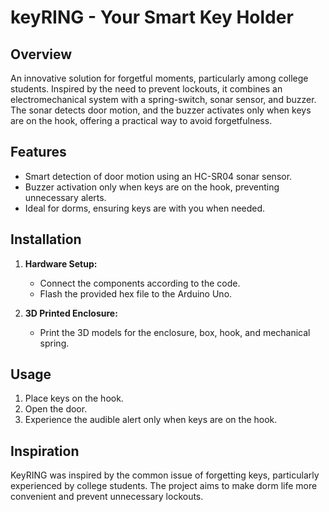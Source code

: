 # keyRING - Your Smart Key Holder

## Overview

An innovative solution for forgetful moments, particularly among college students. Inspired by the need to prevent lockouts, it combines an electromechanical system with a spring-switch, sonar sensor, and buzzer. The sonar detects door motion, and the buzzer activates only when keys are on the hook, offering a practical way to avoid forgetfulness.

## Features

- Smart detection of door motion using an HC-SR04 sonar sensor.
- Buzzer activation only when keys are on the hook, preventing unnecessary alerts.
- Ideal for dorms, ensuring keys are with you when needed.

## Installation

1. **Hardware Setup:**
   - Connect the components according to the code.
   - Flash the provided hex file to the Arduino Uno.

2. **3D Printed Enclosure:**
   - Print the 3D models for the enclosure, box, hook, and mechanical spring.

## Usage

1. Place keys on the hook.
2. Open the door.
3. Experience the audible alert only when keys are on the hook.

## Inspiration

KeyRING was inspired by the common issue of forgetting keys, particularly experienced by college students. The project aims to make dorm life more convenient and prevent unnecessary lockouts.
